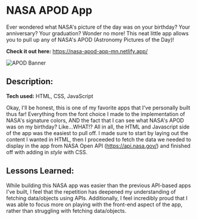 # NASA APOD App
Ever wondered what NASA's picture of the day was on your birthday? Your anniversary? Your graduation? Wonder no more! This neat little app allows you to pull up any of NASA's APOD (Astronomy Pictures of the Day)!

**Check it out here:** https://nasa-apod-app-mn.netlify.app/

![APOD Banner](https://github.com/malaz-naquib/NASA-APOD-App/assets/113329798/9dc7d471-84b1-4075-a1ee-812be1f4c1dc)

## Description:

**Tech used:** HTML, CSS, JavaScript

Okay, I'll be honest, this is one of my favorite apps that I've personally built thus far! Everything from the font choice I made to the implementation of NASA's signature colors, AND the fact that I can see what NASA's APOD was on my birthday? Like...WHAT!? All in all, the HTML and Javascript side of the app was the easiest to pull off. I made sure to start by laying out the content I wanted in HTML, then I proceeded to fetch the data we needed to display in the app from NASA Open API (https://api.nasa.gov/) and finished off with adding in *style* with CSS.

## Lessons Learned:

While building this NASA app was easier than the previous API-based apps I've built, I feel that the repetition has deepened my understanding of fetching data/objects using APIs. Additionally, I feel incredibly proud that I was able to focus more on playing with the front-end aspect of the app, rather than struggling with fetching data/objects.
